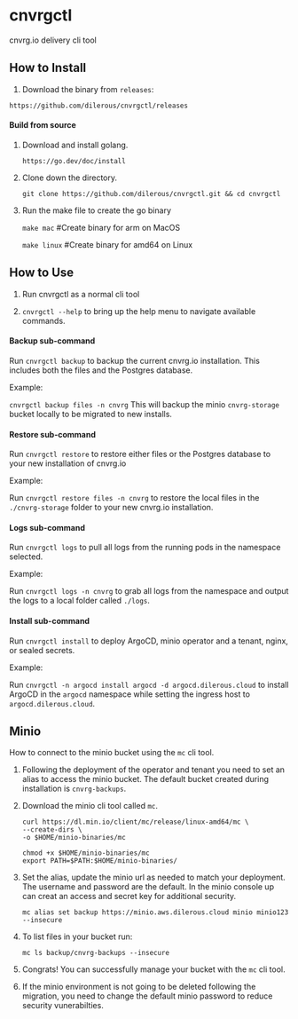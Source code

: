 # cnvrgctl
cnvrg.io delivery cli tool

## How to Install
1. Download the binary from `releases`:

`https://github.com/dilerous/cnvrgctl/releases`

#### Build from source
1. Download and install golang.

   `https://go.dev/doc/install`
2. Clone down the directory.

   `git clone https://github.com/dilerous/cnvrgctl.git && cd cnvrgctl`
3. Run the make file to create the go binary

   `make mac` #Create binary for arm on MacOS

   `make linux` #Create binary for amd64 on Linux

## How to Use
1. Run cnvrgctl as a normal cli tool

2. `cnvrgctl --help` to bring up the help menu to navigate available commands.

#### Backup sub-command
Run `cnvrgctl backup` to backup the current cnvrg.io installation. This includes both the files and the Postgres database.

Example:

`cnvrgctl backup files -n cnvrg` This will backup the minio `cnvrg-storage` bucket locally to be migrated to new installs.

#### Restore sub-command
Run `cnvrgctl restore` to restore either files or the Postgres database to your new installation of cnvrg.io

Example:

Run `cnvrgctl restore files -n cnvrg` to restore the local files in the `./cnvrg-storage` folder to your new cnvrg.io installation.

#### Logs sub-command
Run `cnvrgctl logs` to pull all logs from the running pods in the namespace selected.

Example:

Run `cnvrgctl logs -n cnvrg` to grab all logs from the namespace and output the logs to a local folder called `./logs`.

#### Install sub-command
Run `cnvrgctl install` to deploy ArgoCD, minio operator and a tenant, nginx, or sealed secrets.

Example:

Run `cnvrgctl -n argocd install argocd -d argocd.dilerous.cloud` to install ArgoCD in the `argocd` namespace while setting the ingress host to `argocd.dilerous.cloud`.

## Minio
How to connect to the minio bucket using the `mc` cli tool.
1. Following the deployment of the operator and tenant you need to set an alias
   to access the minio bucket. The default bucket created during installation is
   `cnvrg-backups`.
2. Download the minio cli tool called `mc`.
    ```
    curl https://dl.min.io/client/mc/release/linux-amd64/mc \
    --create-dirs \
    -o $HOME/minio-binaries/mc

    chmod +x $HOME/minio-binaries/mc
    export PATH=$PATH:$HOME/minio-binaries/
    ```
3. Set the alias, update the minio url as needed to match your deployment. The
   username and password are the default. In the minio console up can creat an
   access and secret key for additional security.

    `mc alias set backup https://minio.aws.dilerous.cloud minio minio123 --insecure`
4. To list files in your bucket run:

    `mc ls backup/cnvrg-backups --insecure`
5. Congrats! You can successfully manage your bucket with the `mc` cli tool.
6. If the minio environment is not going to be deleted following the migration,
   you need to change the default minio password to reduce security vunerabilties.
